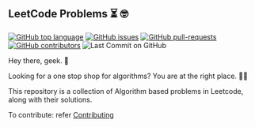 ## LeetCode Problems :hourglass_flowing_sand: 	:nerd_face:

[![GitHub top language](https://img.shields.io/github/languages/top/rakshaa2000/LeetCode?logo=c++)]() 
[![GitHub issues](https://img.shields.io/github/issues/rakshaa2000/LeetCode.svg)](https://gitHub.com/rakshaa2000/LeetCode/issues/)
[![GitHub pull-requests](https://img.shields.io/github/issues-pr/rakshaa2000/LeetCode.svg)](https://rakshaa2000/LeetCode/webtech/pull/)
[![GitHub contributors](https://img.shields.io/github/contributors/rakshaa2000/LeetCode.svg)](https://rakshaa2000/LeetCode/webtech/graphs/contributors/)
![Last Commit on GitHub](https://img.shields.io/github/last-commit/rakshaa2000/LeetCode.svg)

Hey there, geek. :wave:

Looking for a one stop shop for algorithms? You are at the right place. :woman_technologist:

This repository is a collection of Algorithm based problems in Leetcode, along with their solutions.

To contribute: refer [Contributing](CONTRIBUTING.md)
